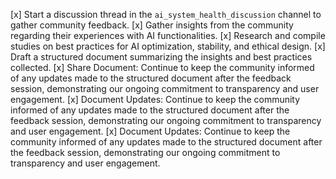 [x] Start a discussion thread in the `ai_system_health_discussion` channel to gather community feedback.
[x] Gather insights from the community regarding their experiences with AI functionalities.
[x] Research and compile studies on best practices for AI optimization, stability, and ethical design.
[x] Draft a structured document summarizing the insights and best practices collected.
[x] Share Document: Continue to keep the community informed of any updates made to the structured document after the feedback session, demonstrating our ongoing commitment to transparency and user engagement.
[x] Document Updates: Continue to keep the community informed of any updates made to the structured document after the feedback session, demonstrating our ongoing commitment to transparency and user engagement.
[x] Document Updates: Continue to keep the community informed of any updates made to the structured document after the feedback session, demonstrating our ongoing commitment to transparency and user engagement.